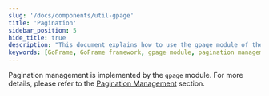 ```yaml
---
slug: '/docs/components/util-gpage'
title: 'Pagination'
sidebar_position: 5
hide_title: true
description: "This document explains how to use the gpage module of the GoFrame framework to achieve efficient pagination management. By reading this document, developers can learn the specific steps and optimization techniques for utilizing the gpage module in WEB service development."
keywords: [GoFrame, GoFrame framework, gpage module, pagination management, WEB service development, gpage functionality, programming guide, module usage, developer tools, code optimization]
---
```


Pagination management is implemented by the `gpage` module. For more details, please refer to the [Pagination Management](../../WEB服务开发/分页管理/分页管理.md) section.